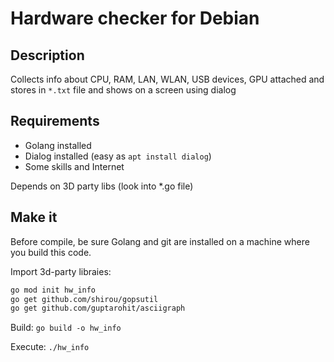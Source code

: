 # Hardware checker for Debian
## Description
Collects info about CPU, RAM, LAN, WLAN, USB devices, GPU attached and stores in `*.txt` file and shows on a screen using dialog

## Requirements
- Golang installed
- Dialog installed (easy as `apt install dialog`)
- Some skills and Internet

Depends on 3D party libs (look into *.go file)

## Make it
Before compile, be sure Golang and git are installed on a machine where you build this code.

Import 3d-party libraies:
```bash
go mod init hw_info
go get github.com/shirou/gopsutil
go get github.com/guptarohit/asciigraph
```

Build:
`go build -o hw_info`

Execute:
`./hw_info`
